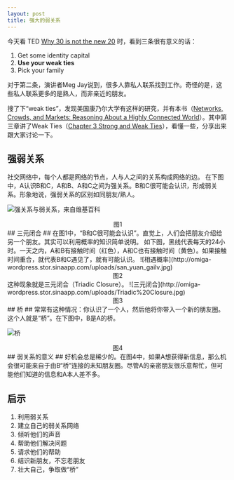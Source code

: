 ```yaml
---
layout: post
title: 强大的弱关系
---
```

今天看 TED [Why 30 is not the new 20][1] 时，看到三条很有意义的话：

 1. Get some identity capital
 2. **Use your weak ties**
 3. Pick your family
 
对于第二条，演讲者Meg Jay说到，很多人靠私人联系找到工作。奇怪的是，这些私人联系更多的是熟人，而非亲近的朋友。

搜了下“weak ties”，发现美国康乃尔大学有这样的研究，并有本书（[Networks, Crowds, and Markets:  Reasoning About a Highly Connected World][2]）。其中第三章讲了Weak Ties（[Chapter 3 Strong and Weak Ties][3]），看懂一些，分享出来跟大家讨论一下。

## 强弱关系 ##
社交网络中，每个人都是网络的节点，人与人之间的关系构成网络的边。
在下图中，A认识B和C，A和B、A和C之间为强关系。B和C很可能会认识，形成弱关系。形象地说，强弱关系的区别如同朋友/熟人。

![强关系与弱关系，来自维基百科](http://omiga-wordpress.stor.sinaapp.com/uploads/strong_and_weak_ties.jpg)
<center>图1</center>
## 三元闭合 ##
在图1中，“B和C很可能会认识”。直觉上，人们会把朋友介绍给另一个朋友。其实可以利用概率的知识简单说明。
如下图，黑线代表每天的24小时。一天之内，A和B有接触时间（红色），A和C也有接触时间（黄色）。如果接触时间重合，就代表B和C遇见了，就有可能认识。
![相遇概率](http://omiga-wordpress.stor.sinaapp.com/uploads/san_yuan_gailv.jpg)
<center>图2</center>
这种现象就是三元闭合（Triadic Closure）。
![三元闭合](http://omiga-wordpress.stor.sinaapp.com/uploads/Triadic%20Closure.jpg)
<center>图3</center>
## 桥 ##
常常有这种情况：你认识了一个人，然后他将你带入一个新的朋友圈。这个人就是“桥”。在下图中，B是A的桥。

![桥](http://omiga-wordpress.stor.sinaapp.com/uploads/what_is_weak_ties.jpg)
<center>图4</center>
## 弱关系的意义 ##
好机会总是稀少的。在图4中，如果A想获得新信息，那么机会很可能来自于由B“桥”连接的未知朋友圈。尽管A的亲密朋友很乐意帮忙，但可能他们知道的信息和A本人差不多。

## 启示 ##
1. 利用弱关系
2. 建立自己的弱关系网络
3. 倾听他们的声音
4. 帮助他们解决问题
5. 请求他们的帮助
5. 结识新朋友，不忘老朋友
6. 壮大自己，争取做“桥”


  [1]: http://www.ted.com/talks/meg_jay_why_30_is_not_the_new_20 "Why 30 is not the new 20"
  [2]: http://www.cs.cornell.edu/home/kleinber/networks-book/ "Networks, Crowds, and Markets:  Reasoning About a Highly Connected World"
  [3]: http://www.cs.cornell.edu/home/kleinber/networks-book/networks-book-ch03.pdf "Chapter 3 Strong and Weak Ties"